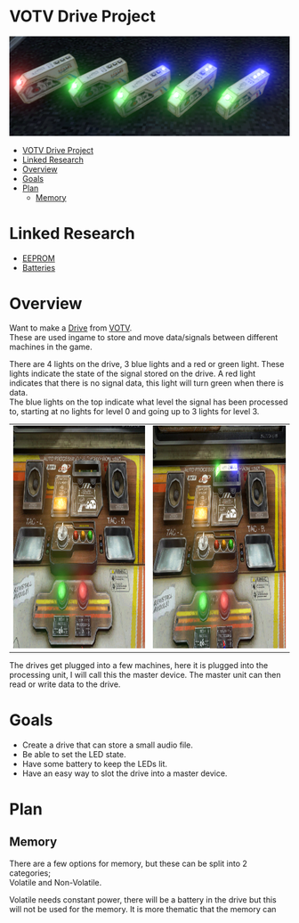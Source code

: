 # VOTV Drive Project
![alt text](Images/Ref-AllDrives.png)

- [VOTV Drive Project](#votv-drive-project)
- [Linked Research](#linked-research)
- [Overview](#overview)
- [Goals](#goals)
- [Plan](#plan)
  - [Memory](#memory)

# Linked Research
- [EEPROM](/Research/Memory_and_Storage/EEPROM/README.md)
- [Batteries](/Research/Power/Batteries/README.md)

# Overview

Want to make a [Drive](https://voicesofthevoid.wiki.gg/wiki/Drive) from [VOTV](https://mrdrnose.itch.io/votv). </Br>
These are used ingame to store and move data/signals between different machines in the game.

There are 4 lights on the drive, 3 blue lights and a red or green light. These lights indicate the state of the signal stored on the drive.
A red light indicates that there is no signal data, this light will turn green when there is data. </Br>
The blue lights on the top indicate what level the signal has been processed to, starting at no lights for level 0 and going up to 3 lights for level 3.

<table>
  <tr>
    <td><img src="./Images/Ref-Process-A.png" height="400"/></td>
    <td><img src="./Images/Ref-Process-B.png" height="400"/></td>
  </tr>
</table>

The drives get plugged into a few machines, here it is plugged into the processing unit, I will call this the master device. The master unit can then read or write data to the drive. 

# Goals

- Create a drive that can store a small audio file.
- Be able to set the LED state.
- Have some battery to keep the LEDs lit.
- Have an easy way to slot the drive into a master device.

# Plan

## Memory

There are a few options for memory, but these can be split into 2 categories; </Br> 
Volatile and Non-Volatile. 

Volatile needs constant power, there will be a battery in the drive but this will not be used for the memory. It is more thematic that the memory can 
